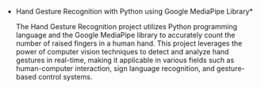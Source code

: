 * Hand Gesture Recognition with Python using Google MediaPipe Library*

  The Hand Gesture Recognition project utilizes Python programming language and the Google MediaPipe library to accurately count the number of raised fingers in a human hand. This project leverages the power of computer vision techniques to detect and analyze hand gestures in real-time, making it applicable in various fields such as human-computer interaction, sign language recognition, and gesture-based control systems.
